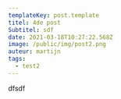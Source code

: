 ```yaml
---
templateKey: post.template
titel: 4de post
Subtitel: sdf
date: 2021-03-18T10:27:22.568Z
image: /public/img/post2.png
auteur: martijn
tags:
  - test2
---
```

dfsdf